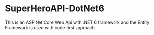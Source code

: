 # SuperHeroAPI-DotNet6

This is an ASP.Net Core Web Api with .NET 6 framework and the Entity Framework is used with code first approach. 
